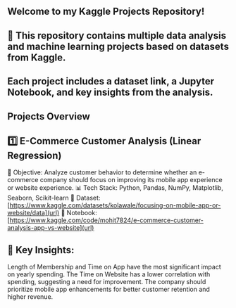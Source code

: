 ## Welcome to my Kaggle Projects Repository! 
## 🚀 This repository contains multiple data analysis and machine learning projects based on datasets from Kaggle.
## Each project includes a dataset link, a Jupyter Notebook, and key insights from the analysis.

## Projects Overview 
## 1️⃣ E-Commerce Customer Analysis (Linear Regression)
📌 Objective: Analyze customer behavior to determine whether an e-commerce company should focus on improving its mobile app experience or website experience.
📊 Tech Stack: Python, Pandas, NumPy, Matplotlib, Seaborn, Scikit-learn
🔗 Dataset: [https://www.kaggle.com/datasets/kolawale/focusing-on-mobile-app-or-website/data](url)
📂 Notebook: [https://www.kaggle.com/code/mohit7824/e-commerce-customer-analysis-app-vs-website](url)


## 📌 Key Insights:
Length of Membership and Time on App have the most significant impact on yearly spending.
The Time on Website has a lower correlation with spending, suggesting a need for improvement.
The company should prioritize mobile app enhancements for better customer retention and higher revenue.

